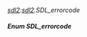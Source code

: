 _[sdl2](../../modules/sdl2/sdl2-module.md):[sdl2](../../modules/sdl2/sdl2-module.md).SDL\_errorcode_
##### Enum SDL\_errorcode
